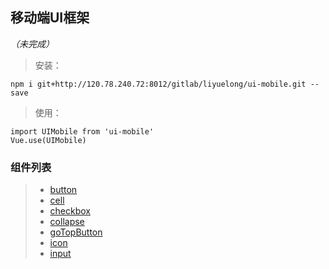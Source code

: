 ## 移动端UI框架 
*（未完成）*

> 安装：
```
npm i git+http://120.78.240.72:8012/gitlab/liyuelong/ui-mobile.git --save
```

> 使用：
```
import UIMobile from 'ui-mobile'
Vue.use(UIMobile)
```

### 组件列表
>- [button](./doc/button.md)
>- [cell](./doc/cell.md)
>- [checkbox](./doc/checkbox.md)
>- [collapse](./doc/collapse.md)
>- [goTopButton](./doc/goTopButton.md)
>- [icon](./doc/icon.md)
>- [input](./doc/input.md)
